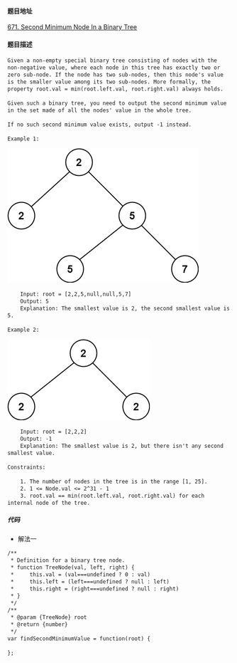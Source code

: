 #### 题目地址
[671. Second Minimum Node In a Binary Tree](https://leetcode.com/problems/second-minimum-node-in-a-binary-tree/)
#### 题目描述
```
Given a non-empty special binary tree consisting of nodes with the non-negative value, where each node in this tree has exactly two or zero sub-node. If the node has two sub-nodes, then this node's value is the smaller value among its two sub-nodes. More formally, the property root.val = min(root.left.val, root.right.val) always holds.

Given such a binary tree, you need to output the second minimum value in the set made of all the nodes' value in the whole tree.

If no such second minimum value exists, output -1 instead.

Example 1:
```
![1](../../assets/tree/2020-12-02/1.jpg)
```
    Input: root = [2,2,5,null,null,5,7]
    Output: 5
    Explanation: The smallest value is 2, the second smallest value is 5.

Example 2:
```
![1](../../assets/tree/2020-12-02/2.jpg)
```
    Input: root = [2,2,2]
    Output: -1
    Explanation: The smallest value is 2, but there isn't any second smallest value.
 
Constraints:

    1. The number of nodes in the tree is in the range [1, 25].
    2. 1 <= Node.val <= 2^31 - 1
    3. root.val == min(root.left.val, root.right.val) for each internal node of the tree.
```

##### 代码

- 解法一
```
/**
 * Definition for a binary tree node.
 * function TreeNode(val, left, right) {
 *     this.val = (val===undefined ? 0 : val)
 *     this.left = (left===undefined ? null : left)
 *     this.right = (right===undefined ? null : right)
 * }
 */
/**
 * @param {TreeNode} root
 * @return {number}
 */
var findSecondMinimumValue = function(root) {
    
};
```
